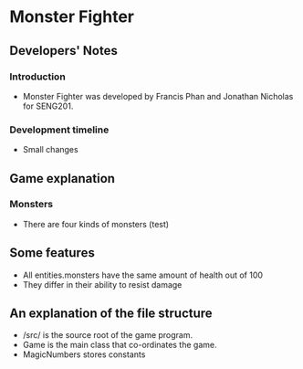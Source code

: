 # Monster Fighter

## Developers' Notes

### Introduction
* Monster Fighter was developed by Francis Phan and Jonathan Nicholas for SENG201.

### Development timeline

* Small changes

## Game explanation
### Monsters

* There are four kinds of monsters (test)

## Some features
* All entities.monsters have the same amount of health out of 100
* They differ in their ability to resist damage

## An explanation of the file structure
* /src/ is the source root of the game program.
* Game is the main class that co-ordinates the game.
* MagicNumbers stores constants 



